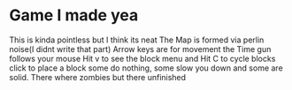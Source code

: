 # Game I made yea
This is kinda pointless but I think its neat
The Map is formed via perlin noise(I didnt write that part)
Arrow keys are for movement the Time gun follows your mouse
Hit v to see the block menu and Hit C to cycle blocks
click to place a block some do nothing, some slow you down and some are solid.
There where zombies but there unfinished
